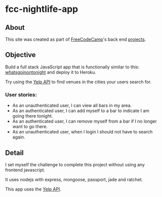 # fcc-nightlife-app

## About

This site was created as part of [FreeCodeCamp](https://www.freecodecamp.com)'s back end [projects](https://www.freecodecamp.com/challenges/build-a-nightlife-coordination-app).

## Objective

Build a full stack JavaScript app that is functionally similar to this: [whatsgoinontonight](http://whatsgoinontonight.herokuapp.com) and deploy it to Heroku.

Try using the [Yelp API](https://www.yelp.com/developers/documentation/v2/overview) to find venues in the cities your users search for.
		
### User stories:

- As an unauthenticated user, I can view all bars in my area.
- As an authenticated user, I can add myself to a bar to indicate I am going there tonight.
- As an authenticated user, I can remove myself from a bar if I no longer want to go there.
- As an unauthenticated user, when I login I should not have to search again.

## Detail

I set myself the challenge to complete this project without using any frontend javascript.

It uses nodejs with express, mongoose, passport, jade and ratchet. 

This app uses the [Yelp API](https://www.yelp.com/developers/documentation/v2/overview).
